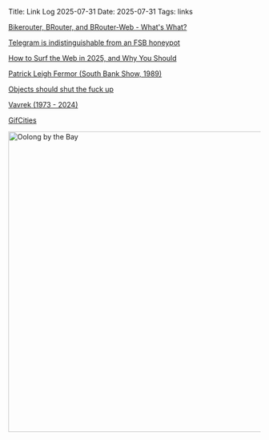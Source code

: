 Title: Link Log 2025-07-31
Date: 2025-07-31
Tags: links

[Bikerouter, BRouter, and BRouter-Web - What's What?](https://www.marcusjaschen.de/en/blog/2023/bikerouter-brouter-difference/)

[Telegram is indistinguishable from an FSB honeypot](https://rys.io/en/179.html)

[How to Surf the Web in 2025, and Why You Should](https://www.raptitude.com/2025/06/how-to-surf-the-web-in-2025-and-why-you-should/)

[Patrick Leigh Fermor (South Bank Show, 1989)](https://www.youtube.com/watch?v=c1JJqOXdg1A)

[Objects should shut the fuck up](https://dustri.org/b/objects-should-shut-the-fuck-up.html)

[Vavrek (1973 - 2024)](https://www.legacy.com/us/obituaries/name/andrew-beitmen-obituary?id=56408146)

[GifCities](https://gifcities.org/)

<a href="https://www.flickr.com/photos/pigmonkey/54692533995/in/dateposted/" title="Oolong by the Bay"><img src="https://live.staticflickr.com/65535/54692533995_a8eafbb039_c.jpg" width="800" height="600" alt="Oolong by the Bay"/></a>
